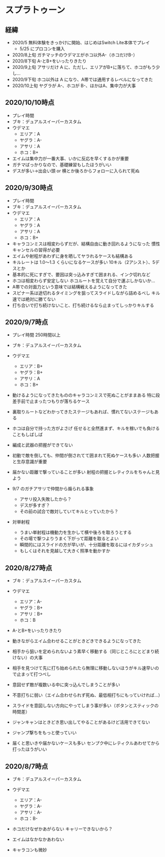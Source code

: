 # スプラトゥーン

## 経緯

- 2020/5 無料体験をきっかけに開始、はじめはSwitch Lite本体でプレイ
   - 5/25 にプロコンを購入
- 2020/8上旬 ガチマッチのウデマエがホコ以外A-（ホコだけB-）
- 2020/8下旬 A-とB+をいったりきたり
- 2020/9上旬 アサリだけ A に、ただし、エリアがB+に落ちて、ホコがもう少し…
- 2020/9下旬 ホコ以外は A になり、A帯では通用するレベルになってきた
- 2020/10上旬 ヤグラが A-、ホコが B-、ほかはA、集中力が大事

## 2020/10/10時点
- プレイ時間
- ブキ：デュアルスイーパーカスタム
- ウデマエ
  - エリア：A
  - ヤグラ：A-
  - アサリ：A
  - ホコ：B+
- エイムは集中力が一番大事、いかに反応を早くするかが重要
- ガチマばっかりなので、基礎練習もしたほうがいい
- デスが多い→出会い頭 or 横とか後ろからフォローに入られて死ぬ

## 2020/9/30時点
- プレイ時間
- ブキ：デュアルスイーパーカスタム
- ウデマエ
  - エリア：A
  - ヤグラ：A
  - アサリ：A
  - ホコ：B+
- キャラコンミスは相変わらずだが、結構自由に動き回れるようになった
  慣性キャンセルの習得が必要
- エイムや射程があわずに身を晒してヤラれるケースも結構ある
- キルレートは 1.0～1.3 くらいになるケースが多い
  10キル（2アシスト）、5デスとか
- 基本的に死にすぎで、要因は突っ込みすぎて囲まれる、インク切れなど
- ホコは相変わらず安定しない
  ホコルートを覚えて自分で運ぶしかないか…
- A帯での対面力という意味では結構戦えるようになってきた
- スピナー系は途切れるタイミングを狙ってスライドしながら詰めるべし
  キル速では絶対に勝てない
- 打ち合いで打ち続けないこと、打ち続けるなら止まってしっかりキルする


## 2020/9/7時点

- プレイ時間 250時間以上
- ブキ：デュアルスイーパーカスタム
- ウデマエ
  - エリア：B+
  - ヤグラ：B+
  - アサリ：A
  - ホコ：B+

- 動けるようになってきたもののキャラコンミスで死ぬことがままある
  特に段差手前で止まったつもりが落ちるケース
- 裏取りルートなどわかってきたステージもあれば、慣れてないステージもある
- ホコは自分で持った方がよさげ
  任せると全然進まず、キルを稼いでも負けることもしばしば
- 編成と武器の把握ができてない
- 初動で敵を倒しても、仲間が倒されてて囲まれて死ぬケースも多い
  人数把握と生存意識が重要
- 届かない距離で撃っていることが多い
  射程の把握とレティクルをちゃんと見よう

- 9/7 のガチアサリで仲間から煽られる事象
   - アサリ投入失敗したから？
   - デスが多すぎ？
   - その前の試合で敵対していてキルとっていたから？

- 対単射程
   - うまい単射程は機動力を生かして横や後ろを取ろうとする
   - その場で撃つよりうまく下がって距離を取るとよい
   - 瞬間的にはスライドの方が早いが、十分距離を取るにはイカダッシュ
   - もしくはそれを見越して大きく照準を動かすか

## 2020/8/27時点

- ブキ：デュアルスイーパーカスタム
- ウデマエ
  - エリア：A-
  - ヤグラ：B+
  - アサリ：B+
  - ホコ：B

- A-とB+をいったりきたり
- 動きながらエイム合わせることがときどきできるようになってきた
- 相手から狙いを定められないよう素早く移動する（同じところにとどまり続けない）の大事
- 相手を見つけて先に打ち始められたら無理に移動しないほうがキル速早いので止まって打つべし
- 意図せず敵が複数いる中に突っ込んでしまうことが多い
- 不意打ちに弱い（エイム合わせられず死ぬ、最低相打ちにもっていければ…）
- スライドを意図しない方向にやってしまう事が多い（ボタンとスティックの時間差）
- ジャンキャンはときどき思い出してやることがあるけど活用できてない
- ジャンプ撃ちをもっと使っていい
- 届くと思いきや届かないケースも多い センプク中にレティクルあわせてから打ったほうがいい

## 2020/8/7時点

- ブキ：デュアルスイーパーカスタム
- ウデマエ
  - エリア：A-
  - ヤグラ：A-
  - アサリ：A-
  - ホコ：B-

- ホコだけなぜかあがらない
  キャリーできないから？

- エイムはなかなかあわない

- キャラコンも微妙

